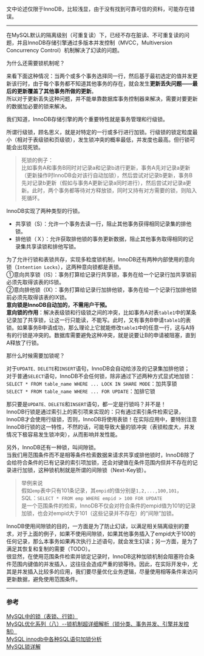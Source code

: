 文中论述仅限于InnoDB，比较浅显，由于没有找到可靠可信的资料，可能存在错误。

---

在MySQL默认的隔离级别（可重复读）下，已经不存在脏读、不可重复读的问题，并且InnoDB存储引擎通过多版本并发控制（MVCC，Multiversion Concurrency Control）机制解决了幻读的问题。

为什么还需要锁机制呢？

来看下面这种情况：当两个或多个事务选择同一行，然后基于最初选定的值并发更新该行时，由于每个事务都不知道其他事务的存在，就会发生**更新丢失问题——最后的更新覆盖了其他事务所做的更新**。  
所以对于更新丢失这种问题，并不能单靠数据库事务控制器来解决，需要对要更新的数据加必要的锁来解决。

我们知道，InnoDB存储引擎的两个重要特性就是事务管理和行级锁。

所谓行级锁，顾名思义，就是对特定的一行或多行进行加锁。行级锁的锁定粒度最小（相对于表级锁和页级锁），发生锁冲突的概率最低，并发度也最高。但行锁可能会出现死锁。

> 死锁的例子：  
> 比如事务A和事务B同时对记录a和记录b进行更新，事务A先对记录a更新（更新操作时InnoDB会对该行自动加锁），然后尝试对记录b更新，事务B先对记录b更新（假如与事务A更新记录a同时进行），然后尝试对记录a更新。此时，两个事务都等待对方释放锁，同时又持有对方需要的锁，则陷入死循环。

InnoDB实现了两种类型的行锁。

* 共享锁（S）：允许一个事务去读一行，阻止其他事务获得相同记录集的排他锁。
* 排他锁（Ｘ）：允许获取排他锁的事务更新数据，阻止其他事务取得相同的记录集共享读锁和排他写锁。

为了允许行锁和表锁共存，实现多粒度锁机制，InnoDB还有两种内部使用的意向锁（`Intention Locks`），这两种意向锁都是表锁。  
①意向共享锁（IS）：事务打算给记录行共享锁，事务在给一个记录行加共享锁前必须先取得该表的IS锁。  
②意向排他锁（IX）：事务打算给记录行加排他锁，事务在给一个记录行加排他锁前必须先取得该表的IX锁。  
**意向锁是InnoDB自动加的，不需用户干预。**  
**意向锁的作用**：解决表级锁和行级锁之间的冲突，比如事务A对表`table1`中的某条记录加了共享锁，让这一行只能读，不能写。此时，又有事务B申请`table1`的表锁。如果事务B申请成功，那么理论上它就能修改`table1`中的任意一行，这与A持有的行锁是冲突的。数据库需要避免这种冲突，就是说要让B的申请被阻塞，直到A释放了行锁。

那什么时候需要加锁呢？

对于`UPDATE、DELETE`和`INSERT`语句，InnoDB会自动给涉及的记录集加排他锁；  
对于普通`SELECT`语句，InnoDB不会任何锁，除非通过下述两种方式显式地加锁：  
`SELECT * FROM table_name WHERE ... LOCK IN SHARE MODE`：加共享锁  
`SELECT * FROM table_name WHERE ... FOR UPDATE`：加排它锁

那只要是`UPDATE、DELETE`和`INSERT`语句，都一定是行锁吗？并不是！  
InnoDB行锁是通过索引上的索引项来实现的：只有通过索引条件检索记录，InnoDB才会使用行级锁，否则，InnoDB将使用表锁！在实际应用中，要特别注意InnoDB行锁的这一特性，不然的话，可能导致大量的锁冲突（表锁粒度大，并发情况下极容易发生锁冲突），从而影响并发性能。

另外，InnoDB还有一种锁，叫间隙锁。  
当我们用范围条件而不是相等条件检索数据来请求共享或排他锁时，InnoDB除了会给符合条件的已有记录的索引项加锁，还会对键值在条件范围内但并不存在的记录进行加锁，这种锁机制就是所谓的间隙锁（Next-Key锁）。

> 举例来说  
> 假如`emp`表中只有101条记录，其`empid`的值分别是`1,2,...,100,101`，  
> SQL：`SELECT * FROM emp WHERE empid > 100 FOR UPDATE`  
> 是一个范围条件的检索，InnoDB不仅会对符合条件的empid值为101的记录加锁，也会对empid大于101（这些记录并不存在）的“间隙”加锁。

InnoDB使用间隙锁的目的，一方面是为了防止幻读，以满足相关隔离级别的要求，对于上面的例子，如果不使用间隙锁，如果其他事务插入了empid大于100的任何记录，那么本事务如果再次执行上述语句，就会发生幻读；另一方面，是为了满足其恢复和复制的需要（TODO）。  
很显然，在使用范围条件检索并锁定记录时，InnoDB这种加锁机制会阻塞符合条件范围内键值的并发插入，这往往会造成严重的锁等待。因此，在实际开发中，尤其是并发插入比较多的应用，我们要尽量优化业务逻辑，尽量使用相等条件来访问更新数据，避免使用范围条件。

---

### 参考

[MySQL中的锁（表锁、行锁）](http://www.cnblogs.com/chenqionghe/p/4845693.html)  
 [MySQL优化系列（八）--锁机制超详细解析（锁分类、事务并发、引擎并发控制）](http://blog.csdn.net/jack__frost/article/details/73347688)  
[MySQL innodb中各种SQL语句加锁分析](http://www.fordba.com/locks-set-by-different-sql-statements-in-innodb.html)  
 [MySQL锁详解](http://www.cnblogs.com/luyucheng/p/6297752.html)


